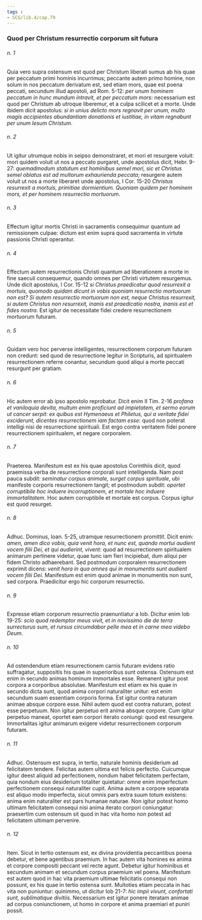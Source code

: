 ```yaml
---
tags : 
- SCG/lib.4/cap.79
---
```


### Quod per Christum resurrectio corporum sit futura

###### n. 1
Quia vero supra ostensum est quod per Christum liberati sumus ab his quae per peccatum primi hominis incurrimus; peccante autem primo homine, non solum in nos peccatum derivatum est, sed etiam mors, quae est poena peccati, secundum illud apostoli, ad Rom. 5-12: *per unum hominem peccatum in hunc mundum intravit, et per peccatum mors*: necessarium est quod per Christum ab utroque liberemur, et a culpa scilicet et a morte. Unde ibidem dicit apostolus: *si in unius delicto mors regnavit per unum, multo magis accipientes abundantiam donationis et iustitiae, in vitam regnabunt per unum Iesum Christum*.

###### n. 2
Ut igitur utrumque nobis in seipso demonstraret, et mori et resurgere voluit: mori quidem voluit ut nos a peccato purgaret, unde apostolus dicit, Hebr. 9-27: *quemadmodum statutum est hominibus semel mori, sic et Christus semel oblatus est ad multorum exhaurienda peccata*; resurgere autem voluit ut nos a morte liberaret unde apostolus, I Cor. 15-20 *Christus resurrexit a mortuis, primitiae dormientium. Quoniam quidem per hominem mors, et per hominem resurrectio mortuorum*.

###### n. 3
Effectum igitur mortis Christi in sacramentis consequimur quantum ad remissionem culpae: dictum est enim supra quod sacramenta in virtute passionis Christi operantur.

###### n. 4
Effectum autem resurrectionis Christi quantum ad liberationem a morte in fine saeculi consequemur, quando omnes per Christi virtutem resurgemus. Unde dicit apostolus, I Cor. 15-12 *si Christus praedicatur quod resurrexit a mortuis, quomodo quidam dicunt in vobis quoniam resurrectio mortuorum non est? Si autem resurrectio mortuorum non est, neque Christus resurrexit, si autem Christus non resurrexit, inanis est praedicatio nostra, inanis est et fides nostra*. Est igitur de necessitate fidei credere resurrectionem mortuorum futuram.

###### n. 5
Quidam vero hoc perverse intelligentes, resurrectionem corporum futuram non credunt: sed quod de resurrectione legitur in Scripturis, ad spiritualem resurrectionem referre conantur, secundum quod aliqui a morte peccati resurgunt per gratiam.

###### n. 6
Hic autem error ab ipso apostolo reprobatur. Dicit enim II Tim. 2-16 *profana et vaniloquia devita, multum enim proficiunt ad impietatem, et sermo eorum ut cancer serpit: ex quibus est Hymenaeus et Philetus, qui a veritate fidei exciderunt, dicentes resurrectionem iam factam esse*: quod non poterat intelligi nisi de resurrectione spirituali. Est ergo contra veritatem fidei ponere resurrectionem spiritualem, et negare corporalem.

###### n. 7
Praeterea. Manifestum est ex his quae apostolus Corinthiis dicit, quod praemissa verba de resurrectione corporali sunt intelligenda. Nam post pauca subdit: *seminatur corpus animale, surget corpus spirituale*, ubi manifeste corporis resurrectionem tangit; et postmodum subdit: *oportet corruptibile hoc induere incorruptionem, et mortale hoc induere immortalitatem*. Hoc autem corruptibile et mortale est corpus. Corpus igitur est quod resurget.

###### n. 8
Adhuc. Dominus, Ioan. 5-25, utramque resurrectionem promittit. Dicit enim: *amen, amen dico vobis, quia venit hora, et nunc est, quando mortui audient vocem filii Dei, et qui audierint, vivent*: quod ad resurrectionem spiritualem animarum pertinere videtur, quae tunc iam fieri incipiebat, dum aliqui per fidem Christo adhaerebant. Sed postmodum corporalem resurrectionem exprimit dicens: *venit hora in qua omnes qui in monumentis sunt audient vocem filii Dei*. Manifestum est enim quod animae in monumentis non sunt, sed corpora. Praedicitur ergo hic corporum resurrectio.

###### n. 9
Expresse etiam corporum resurrectio praenuntiatur a Iob. Dicitur enim Iob 19-25: *scio quod redemptor meus vivit, et in novissimo die de terra surrecturus sum, et rursus circumdabor pelle mea et in carne mea videbo Deum*.

###### n. 10
Ad ostendendum etiam resurrectionem carnis futuram evidens ratio suffragatur, suppositis his quae in superioribus sunt ostensa. Ostensum est enim in secundo animas hominum immortales esse. Remanent igitur post corpora a corporibus absolutae. Manifestum est etiam ex his quae in secundo dicta sunt, quod anima corpori naturaliter unitur: est enim secundum suam essentiam corporis forma. Est igitur contra naturam animae absque corpore esse. Nihil autem quod est contra naturam, potest esse perpetuum. Non igitur perpetuo erit anima absque corpore. Cum igitur perpetuo maneat, oportet eam corpori iterato coniungi: quod est resurgere. Immortalitas igitur animarum exigere videtur resurrectionem corporum futuram.

###### n. 11
Adhuc. Ostensum est supra, in tertio, naturale hominis desiderium ad felicitatem tendere. Felicitas autem ultima est felicis perfectio. Cuicumque igitur deest aliquid ad perfectionem, nondum habet felicitatem perfectam, quia nondum eius desiderium totaliter quietatur: omne enim imperfectum perfectionem consequi naturaliter cupit. Anima autem a corpore separata est aliquo modo imperfecta, sicut omnis pars extra suum totum existens: anima enim naturaliter est pars humanae naturae. Non igitur potest homo ultimam felicitatem consequi nisi anima iterato corpori coniungatur: praesertim cum ostensum sit quod in hac vita homo non potest ad felicitatem ultimam pervenire.

###### n. 12
Item. Sicut in tertio ostensum est, ex divina providentia peccantibus poena debetur, et bene agentibus praemium. In hac autem vita homines ex anima et corpore compositi peccant vel recte agunt. Debetur igitur hominibus et secundum animam et secundum corpus praemium vel poena. Manifestum est autem quod in hac vita praemium ultimae felicitatis consequi non possunt, ex his quae in tertio ostensa sunt. Multoties etiam peccata in hac vita non puniuntur: quinimmo, ut dicitur Iob 21-7: *hic impii vivunt, confortati sunt, sublimatique divitiis*. Necessarium est igitur ponere iteratam animae ad corpus coniunctionem, ut homo in corpore et anima praemiari et puniri possit.

